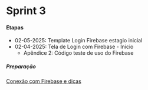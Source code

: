 # Sprint 3 
#### Etapas
- 02-05-2025: Template Login Firebase estagio inicial
- 02-04-2025: Tela de Login com Firebase - Inicio
  - Apêndice 2: Código teste de uso do Firebase 
##### Preparação 
[Conexão com Firebase e dicas](https://github.com/kasshinokun/Projeto-Integrado-Desenvolvimento-Movel/blob/main/Firebase_Conexao/README.md)
